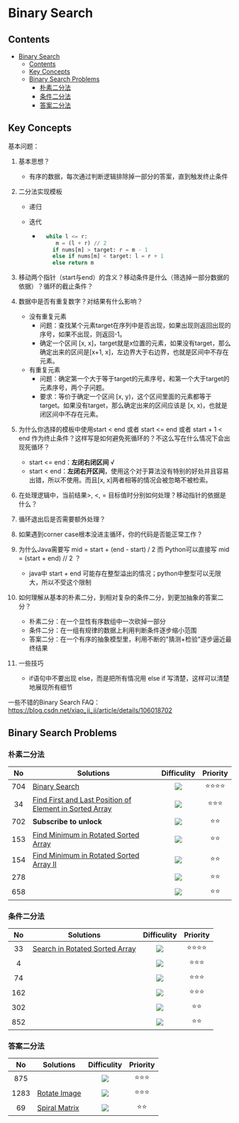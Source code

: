 # Binary Search

## Contents

<!--ts-->

   * [Binary Search](#binary-search)
      * [Contents](#contents)
      * [Key Concepts](#key-concepts)
      * [Binary Search Problems](#binary-search-problems)
         * [朴素二分法](#朴素二分法)
         * [条件二分法](#条件二分法)
         * [答案二分法](#答案二分法)

<!-- Added by: weiyizhi, at: 2021年 5月13日 星期四 17时57分56秒 CST -->

<!--te-->

## Key Concepts

基本问题：

1. 基本思想？

   - 有序的数据，每次通过判断逻辑排除掉一部分的答案，直到触发终止条件

2. 二分法实现模板

   - 递归

   - 迭代

     - ``` python
         while l <= r:
         	m = (l + r) // 2
           if nums[m] > target: r = m - 1
           else if nums[m] < target: l = r + 1
           else return m
         ```
   
3. 移动两个指针（start与end）的含义？移动条件是什么（筛选掉一部分数据的依据）？循环的截止条件？

4. 数据中是否有重复数字？对结果有什么影响？

   - 没有重复元素
     - 问题：查找某个元素target在序列中是否出现，如果出现则返回出现的序号，如果不出现，则返回-1。
     - 确定一个区间 [x, x]，target就是x位置的元素，如果没有target，那么确定出来的区间是[x+1, x]，左边界大于右边界，也就是区间中不存在元素。
   - 有重复元素
     - 问题：确定第一个大于等于target的元素序号，和第一个大于target的元素序号，两个子问题。
     - 要求：等价于确定一个区间 [x, y)，这个区间里面的元素都等于target。如果没有target，那么确定出来的区间应该是 [x, x)，也就是闭区间中不存在元素。

5. 为什么你选择的模板中使用start < end 或者 start <= end 或者 start + 1 < end 作为终止条件？这样写是如何避免死循环的？不这么写在什么情况下会出现死循环？

   -  start <= end：**左闭右闭区间** √
   -  start < end：**左闭右开区间**，使用这个对于算法没有特别的好处并且容易出错，所以不使用。而且[x, x]两者相等的情况会被忽略不被检索。

6. 在处理逻辑中，当前结果>, <, = 目标值时分别如何处理？移动指针的依据是什么？

7. 循环退出后是否需要额外处理？

8. 如果遇到corner case根本没进主循环，你的代码是否能正常工作？

9. 为什么Java需要写 mid = start + (end - start) / 2 而 Python可以直接写 mid = (start + end) // 2 ？

   - java中 start + end 可能存在整型溢出的情况；python中整型可以无限大，所以不受这个限制

10. 如何理解从基本的朴素二分，到相对复杂的条件二分，到更加抽象的答案二分？

    - 朴素二分：在一个显性有序数组中一次砍掉一部分
    - 条件二分：在一组有规律的数据上利用判断条件逐步缩小范围
    - 答案二分：在一个有序的抽象模型里，利用不断的"猜测+检验"逐步逼近最终结果

11. 一些技巧

    - if语句中不要出现 else，而是把所有情况用 else if 写清楚，这样可以清楚地展现所有细节



一些不错的Binary Search FAQ：https://blog.csdn.net/xiao_jj_jj/article/details/106018702



## Binary Search Problems

### 朴素二分法

| No | Solutions | Difficulity | Priority |
| :--: | ------- | :---------: | :------: |
|704|[Binary Search](../Solved/704-Binary-Search/Binary-Search.md)|![](https://img.shields.io/badge/-Easy-%235cb85c.svg)|:star::star::star::star:|
|34|[Find First and Last Position of Element in Sorted Array](../Solved/34-Find-First-and-Last-Position-of-Element-in-Sorted-Array/Find-First-and-Last-Position-of-Element-in-Sorted-Array.md)|![](https://img.shields.io/badge/-Medium-%23FFA500.svg)|:star::star::star:|
|702|**Subscribe to unlock**|![](https://img.shields.io/badge/-Medium-%23FFA500.svg)|:star::star:|
|153|[Find Minimum in Rotated Sorted Array](../Solved/153-Find-Minimum-in-Rotated-Sorted-Array/Find-Minimum-in-Rotated-Sorted-Array.md)|![](https://img.shields.io/badge/-Medium-%23FFA500.svg)|:star::star:|
|154|[Find Minimum in Rotated Sorted Array II](../Solved/154-Find-Minimum-in-Rotated-Sorted-Array-II/Find-Minimum-in-Rotated-Sorted-Array-II.md)|![](https://img.shields.io/badge/-Hard-red.svg)|:star::star:|
|278||![](https://img.shields.io/badge/-Medium-%23FFA500.svg)|:star::star:|
|658||![](https://img.shields.io/badge/-Medium-%23FFA500.svg)|:star::star:|



### 条件二分法

| No | Solutions | Difficulity | Priority |
| :--: | ------- | :---------: | :------: |
|  33  |[Search in Rotated Sorted Array](../Solved/32-Search-in-Rotated-Sorted-Array/Search-in-Rotated-Sorted-Array.md)|  ![](https://img.shields.io/badge/-Medium-%23FFA500.svg)  | :star::star::star::star: |
|  4   |           | ![](https://img.shields.io/badge/-Medium-%23FFA500.svg) |    :star::star::star:    |
|  74  |           | ![](https://img.shields.io/badge/-Medium-%23FFA500.svg) |    :star::star::star:    |
| 162  |           | ![](https://img.shields.io/badge/-Medium-%23FFA500.svg) |    :star::star::star:    |
| 302  |           | ![](https://img.shields.io/badge/-Medium-%23FFA500.svg) |       :star::star:       |
| 852  |           | ![](https://img.shields.io/badge/-Medium-%23FFA500.svg) |       :star::star:       |



### 答案二分法
| No | Solutions | Difficulity | Priority |
| :--: | ------- | :---------: | :------: |
|875||![](https://img.shields.io/badge/-Easy-%235cb85c.svg)|:star::star::star:|
|1283|[Rotate Image](Solved/48-Rotate-Image/Rotate-Image.md)|![](https://img.shields.io/badge/-Medium-%23FFA500.svg)|:star::star::star:|
|69|[Spiral Matrix](Solved/54-Spiral-Matrix/Spiral-Matrix.md)|![](https://img.shields.io/badge/-Medium-%23FFA500.svg)|:star::star:|


